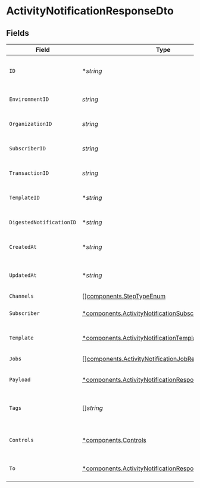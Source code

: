 # ActivityNotificationResponseDto


## Fields

| Field                                                                                                                         | Type                                                                                                                          | Required                                                                                                                      | Description                                                                                                                   |
| ----------------------------------------------------------------------------------------------------------------------------- | ----------------------------------------------------------------------------------------------------------------------------- | ----------------------------------------------------------------------------------------------------------------------------- | ----------------------------------------------------------------------------------------------------------------------------- |
| `ID`                                                                                                                          | **string*                                                                                                                     | :heavy_minus_sign:                                                                                                            | Unique identifier of the notification                                                                                         |
| `EnvironmentID`                                                                                                               | *string*                                                                                                                      | :heavy_check_mark:                                                                                                            | Environment ID of the notification                                                                                            |
| `OrganizationID`                                                                                                              | *string*                                                                                                                      | :heavy_check_mark:                                                                                                            | Organization ID of the notification                                                                                           |
| `SubscriberID`                                                                                                                | *string*                                                                                                                      | :heavy_check_mark:                                                                                                            | Subscriber ID of the notification                                                                                             |
| `TransactionID`                                                                                                               | *string*                                                                                                                      | :heavy_check_mark:                                                                                                            | Transaction ID of the notification                                                                                            |
| `TemplateID`                                                                                                                  | **string*                                                                                                                     | :heavy_minus_sign:                                                                                                            | Template ID of the notification                                                                                               |
| `DigestedNotificationID`                                                                                                      | **string*                                                                                                                     | :heavy_minus_sign:                                                                                                            | Digested Notification ID                                                                                                      |
| `CreatedAt`                                                                                                                   | **string*                                                                                                                     | :heavy_minus_sign:                                                                                                            | Creation time of the notification                                                                                             |
| `UpdatedAt`                                                                                                                   | **string*                                                                                                                     | :heavy_minus_sign:                                                                                                            | Last updated time of the notification                                                                                         |
| `Channels`                                                                                                                    | [][components.StepTypeEnum](../../models/components/steptypeenum.md)                                                          | :heavy_minus_sign:                                                                                                            | N/A                                                                                                                           |
| `Subscriber`                                                                                                                  | [*components.ActivityNotificationSubscriberResponseDto](../../models/components/activitynotificationsubscriberresponsedto.md) | :heavy_minus_sign:                                                                                                            | Subscriber of the notification                                                                                                |
| `Template`                                                                                                                    | [*components.ActivityNotificationTemplateResponseDto](../../models/components/activitynotificationtemplateresponsedto.md)     | :heavy_minus_sign:                                                                                                            | Template of the notification                                                                                                  |
| `Jobs`                                                                                                                        | [][components.ActivityNotificationJobResponseDto](../../models/components/activitynotificationjobresponsedto.md)              | :heavy_minus_sign:                                                                                                            | Jobs of the notification                                                                                                      |
| `Payload`                                                                                                                     | [*components.ActivityNotificationResponseDtoPayload](../../models/components/activitynotificationresponsedtopayload.md)       | :heavy_minus_sign:                                                                                                            | Payload of the notification                                                                                                   |
| `Tags`                                                                                                                        | []*string*                                                                                                                    | :heavy_minus_sign:                                                                                                            | Tags associated with the notification                                                                                         |
| `Controls`                                                                                                                    | [*components.Controls](../../models/components/controls.md)                                                                   | :heavy_minus_sign:                                                                                                            | Controls associated with the notification                                                                                     |
| `To`                                                                                                                          | [*components.ActivityNotificationResponseDtoTo](../../models/components/activitynotificationresponsedtoto.md)                 | :heavy_minus_sign:                                                                                                            | To field for subscriber definition                                                                                            |